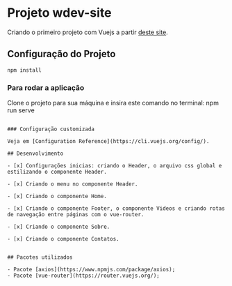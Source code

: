 # Projeto wdev-site

Criando o primeiro projeto com Vuejs a partir [deste site](https://www.youtube.com/watch?v=kmsM_hHrDHE&ab_channel=WDEV).

## Configuração do Projeto
```
npm install
```
### Para rodar a aplicação

Clone o projeto para sua máquina e insira este comando no terminal: npm run serve
```

### Configuração customizada

Veja em [Configuration Reference](https://cli.vuejs.org/config/).

## Desenvolvimento

- [x] Configurações inicias: criando o Header, o arquivo css global e estilizando o componente Header.

- [x] Criando o menu no componente Header.

- [x] Criando o componente Home.

- [x] Criando o componente Footer, o componente Videos e criando rotas de navegação entre páginas com o vue-router.

- [x] Criando o componente Sobre.

- [x] Criando o componente Contatos.


## Pacotes utilizados

- Pacote [axios](https://www.npmjs.com/package/axios);
- Pacote [vue-router](https://router.vuejs.org/);